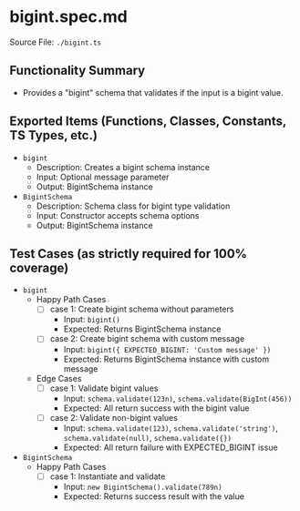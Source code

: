 # bigint.spec.md

Source File: `./bigint.ts`

## Functionality Summary
- Provides a "bigint" schema that validates if the input is a bigint value.

## Exported Items (Functions, Classes, Constants, TS Types, etc.)
- `bigint`
  - Description: Creates a bigint schema instance
  - Input: Optional message parameter
  - Output: BigintSchema instance
- `BigintSchema`
  - Description: Schema class for bigint type validation
  - Input: Constructor accepts schema options
  - Output: BigintSchema instance

## Test Cases (as strictly required for 100% coverage)
- `bigint`
  - Happy Path Cases
    - [ ] case 1: Create bigint schema without parameters
      - Input: `bigint()`
      - Expected: Returns BigintSchema instance
    - [ ] case 2: Create bigint schema with custom message
      - Input: `bigint({ EXPECTED_BIGINT: 'Custom message' })`
      - Expected: Returns BigintSchema instance with custom message
  - Edge Cases
    - [ ] case 1: Validate bigint values
      - Input: `schema.validate(123n)`, `schema.validate(BigInt(456))`
      - Expected: All return success with the bigint value
    - [ ] case 2: Validate non-bigint values
      - Input: `schema.validate(123)`, `schema.validate('string')`, `schema.validate(null)`, `schema.validate({})`
      - Expected: All return failure with EXPECTED_BIGINT issue
- `BigintSchema`
  - Happy Path Cases
    - [ ] case 1: Instantiate and validate
      - Input: `new BigintSchema().validate(789n)`
      - Expected: Returns success result with the value
